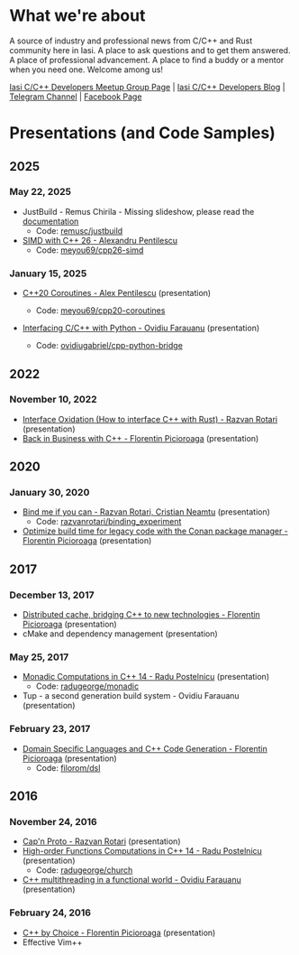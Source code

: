 # What we're about

A source of industry and professional news from C/C++ and Rust community here in Iasi. A place to ask questions and to get them answered. A place of professional advancement. A place to find a buddy or a mentor when you need one. Welcome among us!

[Iasi C/C++ Developers Meetup Group Page](https://www.meetup.com/iasi-c-cpp-developers-meetup/) | [Iasi C/C++ Developers Blog](https://iscpp.blogspot.com) | [Telegram Channel](http://t.me/iscpp) | [Facebook Page](https://www.facebook.com/iasicpp/)

# Presentations (and Code Samples)

## 2025

### May 22, 2025
* JustBuild - Remus Chirila - Missing slideshow, please read the [documentation](https://github.com/Iasi-C-CPP-Developers-Meetup/presentations-code-samples/blob/master/remusc/justbuild/README.md)
  * Code: [remusc/justbuild](https://github.com/Iasi-C-CPP-Developers-Meetup/presentations-code-samples/tree/master/remusc/justbuild)
* [SIMD with C++ 26 - Alexandru Pentilescu](https://www.slideshare.net/slideshow/simd-with-c-26-by-alexandru-pentilescu/279714192)
  * Code: [meyou69/cpp26-simd](https://github.com/Iasi-C-CPP-Developers-Meetup/presentations-code-samples/tree/master/meyou69/cpp26-simd)

### January 15, 2025

* [C++20 Coroutines - Alex Pentilescu](https://www.slideshare.net/slideshow/introduction-to-c-20-coroutines-by-alex-p/275043406) (presentation)
  * Code: [meyou69/cpp20-coroutines](https://github.com/Iasi-C-CPP-Developers-Meetup/presentations-code-samples/tree/master/meyou69/cpp20-coroutines)

* [Interfacing C/C++ with Python - Ovidiu Farauanu](https://www.slideshare.net/slideshow/interfacing-c-with-python-to-boost-your-legacy-apps-with-python-interfaces/274936559) (presentation)
  * Code: [ovidiugabriel/cpp-python-bridge](https://github.com/Iasi-C-CPP-Developers-Meetup/presentations-code-samples/tree/master/ovidiugabriel/cpp-python-bridge)

## 2022

### November 10, 2022

* [Interface Oxidation (How to interface C++ with Rust) - Razvan Rotari](https://www.slideshare.net/ovidiuf/interface-oxidation) (presentation)
* [Back in Business with C++ -  Florentin Picioroaga](https://www.slideshare.net/ovidiuf/back-in-business-with-c) (presentation)

## 2020

### January 30, 2020

* [Bind me if you can - Razvan Rotari, Cristian Neamtu](https://www.slideshare.net/ovidiuf/bind-me-if-you-can) (presentation)
  * Code: [razvanrotari/binding_experiment](https://github.com/Iasi-C-CPP-Developers-Meetup/presentations-code-samples/tree/master/razvanrotari/binding_experiment)
* [Optimize build time for legacy code with the Conan package manager - Florentin Picioroaga](https://www.slideshare.net/ovidiuf/optimization-of-the-build-times-using-conan) (presentation)

## 2017

### December 13, 2017

* [Distributed cache, bridging C++ to new technologies - Florentin Picioroaga](https://www.slideshare.net/ovidiuf/distributed-cache-bridging-c-to-new-technologies-hazelcast) (presentation)
* cMake and dependency management (presentation)

### May 25, 2017

* [Monadic Computations in C++ 14 - Radu Postelnicu](https://www.slideshare.net/ovidiuf/monadic-computations-in-c14) (presentation)
  * Code: [radugeorge/monadic](https://github.com/Iasi-C-CPP-Developers-Meetup/presentations-code-samples/tree/master/radugeorge/monadic)
* Tup - a second generation build system - Ovidiu Farauanu (presentation)

### February 23, 2017

* [Domain Specific Languages and C++ Code Generation - Florentin Picioroaga](https://www.slideshare.net/ovidiuf/domain-specific-languages-and-c-code-generation) (presentation)
  * Code: [filorom/dsl](https://github.com/Iasi-C-CPP-Developers-Meetup/presentations-code-samples/tree/master/filorom/dsl)

## 2016

### November 24, 2016

* [Cap'n Proto - Razvan Rotari](http://www.slideshare.net/ovidiuf/capn-proto-c-developer-meetup-iasi)  (presentation)
* [High-order Functions Computations in C++ 14 - Radu Postelnicu](http://www.slideshare.net/ovidiuf/high-order-function-computations-in-c14-c-dev-meetup-iasi)  (presentation)
  * Code: [radugeorge/church](https://github.com/Iasi-C-CPP-Developers-Meetup/presentations-code-samples/tree/master/radugeorge/church)
* [C++ multithreading in a functional world - Ovidiu Farauanu](http://www.slideshare.net/ovidiuf/functional-patterns-for-c-multithreading-c-dev-meetup-iasi) (presentation)

### February 24, 2016

* [C++ by Choice - Florentin Picioroaga](https://www.slideshare.net/ovidiuf/florentin-picioroaga-c-by-choice) (presentation)
* Effective Vim++

